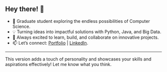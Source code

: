 ## Hey there! 👋

- 🌱 Graduate student exploring the endless possibilities of Computer Science.  
- 💡 Turning ideas into impactful solutions with Python, Java, and Big Data.  
- 🚀 Always excited to learn, build, and collaborate on innovative projects.  
- 📫 Let’s connect: [Portfolio](https://sakshipatel.netlify.app/) | [LinkedIn](https://www.linkedin.com/in/sakshi-patel-087497227).  

--- 

This version adds a touch of personality and showcases your skills and aspirations effectively! Let me know what you think.

<!--
**Sakshij2001/Sakshij2001** is a ✨ _special_ ✨ repository because its `README.md` (this file) appears on your GitHub profile.

Here are some ideas to get you started:

- 🔭 I’m currently working on ...
- 🌱 I’m currently learning ...
- 👯 I’m looking to collaborate on ...
- 🤔 I’m looking for help with ...
- 💬 Ask me about ...
- 📫 How to reach me: ...
- 😄 Pronouns: ...
- ⚡ Fun fact: ...
-->
